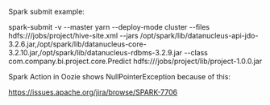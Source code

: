 Spark submit example:

spark-submit -v --master yarn --deploy-mode cluster --files hdfs:///jobs/project/hive-site.xml --jars /opt/spark/lib/datanucleus-api-jdo-3.2.6.jar,/opt/spark/lib/datanucleus-core-3.2.10.jar,/opt/spark/lib/datanucleus-rdbms-3.2.9.jar --class com.company.bi.project.core.Predict hdfs:///jobs/project/lib/project-1.0.0.jar

Spark Action in Oozie shows NullPointerException because of this: 

https://issues.apache.org/jira/browse/SPARK-7706
